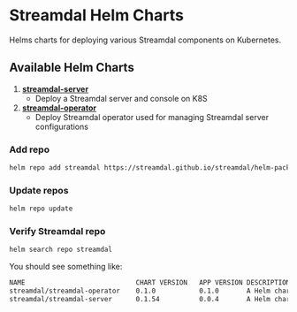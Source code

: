 # Streamdal Helm Charts

Helms charts for deploying various Streamdal components on Kubernetes.

## Available Helm Charts

1. **[streamdal-server](./streamdal-server)**
    - Deploy a Streamdal server and console on K8S
1. **[streamdal-operator](./streamdal-operator)**
    - Deploy Streamdal operator used for managing Streamdal server configurations

### Add repo

```bash
helm repo add streamdal https://streamdal.github.io/streamdal/helm-packages
```

### Update repos

```bash
helm repo update
```

### Verify Streamdal repo

```bash
helm search repo streamdal
```

You should see something like:

```bash
NAME                        	CHART VERSION	APP VERSION	DESCRIPTION
streamdal/streamdal-operator	0.1.0        	0.1.0      	A Helm chart for Kubernetes
streamdal/streamdal-server  	0.1.54       	0.0.4      	A Helm chart for Kubernetes
```
